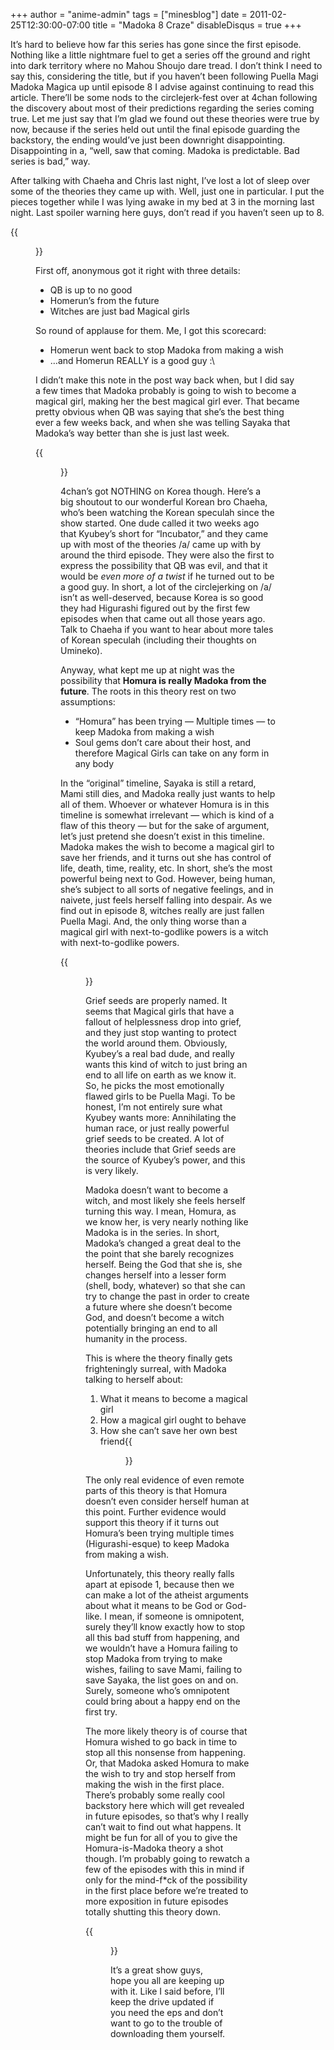 +++
author = "anime-admin"
tags = ["minesblog"]
date = 2011-02-25T12:30:00-07:00
title = "Madoka 8 Craze"
disableDisqus = true
+++

It’s hard to believe how far this series has gone since the first episode. Nothing like a little nightmare fuel to get a series off the ground and right into dark territory where no Mahou Shoujo dare tread. I don’t think I need to say this, considering the title, but if you haven’t been following Puella Magi Madoka Magica up until episode 8 I advise against continuing to read this article. There’ll be some nods to the circlejerk-fest over at 4chan following the discovery about most of their predictions regarding the series coming true. Let me just say that I’m glad we found out these theories were true by now, because if the series held out until the final episode guarding the backstory, the ending would’ve just been downright disappointing. Disappointing in a, “well, saw that coming. Madoka is predictable. Bad series is bad,” way.

After talking with Chaeha and Chris last night, I’ve lost a lot of sleep over some of the theories they came up with. Well, just one in particular. I put the pieces together while I was lying awake in my bed at 3 in the morning last night. Last spoiler warning here guys, don’t read if you haven’t seen up to 8.

{{<figure src="http://minesblog.com/anime/files/2011/02/1298642230347.jpg" link="http://minesblog.com/anime/files/2011/02/1298642230347.jpg" caption="Episode 8 in a nutshell" width="600" height="600">}}

<!--more-->

First off, anonymous got it right with three details:

- QB is up to no good
- Homerun’s from the future
- Witches are just bad Magical girls

So round of applause for them. Me, I got this scorecard:

- Homerun went back to stop Madoka from making a wish
- …and Homerun REALLY is a good guy :\

I didn’t make this note in the post way back when, but I did say a few times that Madoka probably is going to wish to become a magical girl, making her the best magical girl ever. That became pretty obvious when QB was saying that she’s the best thing ever a few weeks back, and when she was telling Sayaka that Madoka’s way better than she is just last week.

{{<figure src="http://minesblog.com/anime/files/2011/02/1298437341071-225x300.jpg" link="http://minesblog.com/anime/files/2011/02/1298437341071.jpg" caption="Morning Rescue Speculah: Sadly rejected" width="225" height="300">}}

4chan’s got NOTHING on Korea though. Here’s a big shoutout to our wonderful Korean bro Chaeha, who’s been watching the Korean speculah since the show started. One dude called it two weeks ago that Kyubey’s short for “Incubator,” and they came up with most of the theories /a/ came up with by around the third episode. They were also the first to express the possibility that QB was evil, and that it would be _even more of a twist_ if he turned out to be a good guy. In short, a lot of the circlejerking on /a/ isn’t as well-deserved, because Korea is so good they had Higurashi figured out by the first few episodes when that came out all those years ago. Talk to Chaeha if you want to hear about more tales of Korean speculah (including their thoughts on Umineko).

Anyway, what kept me up at night was the possibility that **Homura is really Madoka from the future**. The roots in this theory rest on two assumptions:

- “Homura” has been trying — Multiple times — to keep Madoka from making a wish
- Soul gems don’t care about their host, and therefore Magical Girls can take on any form in any body

In the “original” timeline, Sayaka is still a retard, Mami still dies, and Madoka really just wants to help all of them. Whoever or whatever Homura is in this timeline is somewhat irrelevant — which is kind of a flaw of this theory — but for the sake of argument, let’s just pretend she doesn’t exist in this timeline. Madoka makes the wish to become a magical girl to save her friends, and it turns out she has control of life, death, time, reality, etc. In short, she’s the most powerful being next to God. However, being human, she’s subject to all sorts of negative feelings, and in naivete, just feels herself falling into despair. As we find out in episode 8, witches really are just fallen Puella Magi. And, the only thing worse than a magical girl with next-to-godlike powers is a witch with next-to-godlike powers.

{{<figure src="http://minesblog.com/anime/files/2011/02/1297782262201-1024x768.jpg" link="http://minesblog.com/anime/files/2011/02/1297782262201.jpg" caption="NO ONE IS HAPPY IN THIS SHOW" width="640" height="480">}}

Grief seeds are properly named. It seems that Magical girls that have a fallout of helplessness drop into grief, and they just stop wanting to protect the world around them. Obviously, Kyubey’s a real bad dude, and really wants this kind of witch to just bring an end to all life on earth as we know it. So, he picks the most emotionally flawed girls to be Puella Magi. To be honest, I’m not entirely sure what Kyubey wants more: Annihilating the human race, or just really powerful grief seeds to be created. A lot of theories include that Grief seeds are the source of Kyubey’s power, and this is very likely.

Madoka doesn’t want to become a witch, and most likely she feels herself turning this way. I mean, Homura, as we know her, is very nearly nothing like Madoka is in the series. In short, Madoka’s changed a great deal to the the point that she barely recognizes herself. Being the God that she is, she changes herself into a lesser form (shell, body, whatever) so that she can try to change the past in order to create a future where she doesn’t become God, and doesn’t become a witch potentially bringing an end to all humanity in the process.

This is where the theory finally gets frighteningly surreal, with Madoka talking to herself about:

1. What it means to become a magical girl
2. How a magical girl ought to behave
3. How she can’t save her own best friend{{<figure src="http://minesblog.com/anime/files/2011/02/Mami_house.jpg" link="http://minesblog.com/anime/files/2011/02/Mami_house.jpg" width="640" height="360">}}

The only real evidence of even remote parts of this theory is that Homura doesn’t even consider herself human at this point. Further evidence would support this theory if it turns out Homura’s been trying multiple times (Higurashi-esque) to keep Madoka from making a wish.

Unfortunately, this theory really falls apart at episode 1, because then we can make a lot of the atheist arguments about what it means to be God or God-like. I mean, if someone is omnipotent, surely they’ll know exactly how to stop all this bad stuff from happening, and we wouldn’t have a Homura failing to stop Madoka from trying to make wishes, failing to save Mami, failing to save Sayaka, the list goes on and on. Surely, someone who’s omnipotent could bring about a happy end on the first try.

The more likely theory is of course that Homura wished to go back in time to stop all this nonsense from happening. Or, that Madoka asked Homura to make the wish to try and stop herself from making the wish in the first place. There’s probably some really cool backstory here which will get revealed in future episodes, so that’s why I really can’t wait to find out what happens. It might be fun for all of you to give the Homura-is-Madoka theory a shot though. I’m probably going to rewatch a few of the episodes with this in mind if only for the mind-f\*ck of the possibility in the first place before we’re treated to more exposition in future episodes totally shutting this theory down.

{{<figure src="http://minesblog.com/anime/files/2011/02/time_and_space.jpg" link="http://minesblog.com/anime/files/2011/02/time_and_space.jpg" caption="Destiny indeed" width="480" height="270">}}

It’s a great show guys, hope you all are keeping up with it. Like I said before, I’ll keep the drive updated if you need the eps and don’t want to go to the trouble of downloading them yourself.
